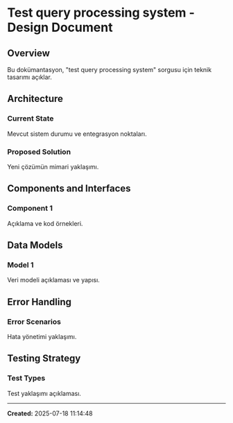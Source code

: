 # Test query processing system - Design Document

## Overview

Bu dokümantasyon, "test query processing system" sorgusu için teknik tasarımı açıklar.

## Architecture

### Current State
Mevcut sistem durumu ve entegrasyon noktaları.

### Proposed Solution
Yeni çözümün mimari yaklaşımı.

## Components and Interfaces

### Component 1
Açıklama ve kod örnekleri.

## Data Models

### Model 1
Veri modeli açıklaması ve yapısı.

## Error Handling

### Error Scenarios
Hata yönetimi yaklaşımı.

## Testing Strategy

### Test Types
Test yaklaşımı açıklaması.

---

**Created:** 2025-07-18 11:14:48
